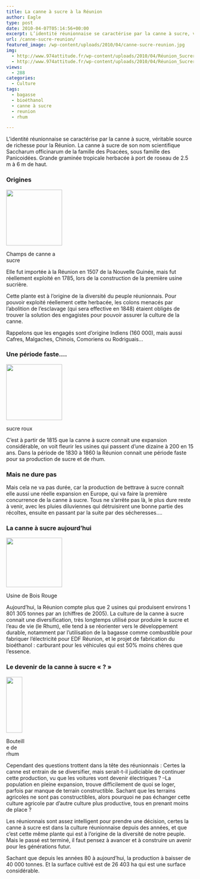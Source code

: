 ```yaml
---
title: La canne à sucre à la Réunion
author: Eagle
type: post
date: 2010-04-07T05:14:56+00:00
excerpt: L’identité réunionnaise se caractérise par la canne à sucre, véritable source de richesse pour la Réunion. La canne à sucre...
url: /canne-sucre-reunion/
featured_image: /wp-content/uploads/2010/04/canne-sucre-reunion.jpg
img:
  - http://www.974attitude.fr/wp-content/uploads/2010/04/Réunion_Sucrerie_de_Bois-Rouge-150x133.jpg
  - http://www.974attitude.fr/wp-content/uploads/2010/04/Réunion_Sucrerie_de_Bois-Rouge-150x133.jpg
views:
  - 288
categories:
  - Culture
tags:
  - bagasse
  - bioéthanol
  - canne à sucre
  - reunion
  - rhum

---
```

L’identité réunionnaise se caractérise par la canne à sucre, véritable source de richesse pour la Réunion. La canne à sucre de son nom scientifique Saccharum officinarum de la famille des Poacées, sous famille des Panicoidées. Grande graminée tropicale herbacée à port de roseau de 2.5 m à 6 m de haut.

### Origines

<div id="attachment_1509" style="width: 160px" class="wp-caption alignright">
  <a href="https://i1.wp.com/974attitude.fr/wp-content/uploads/2010/04/canne-a-sucre.jpg"><img aria-describedby="caption-attachment-1509" src="https://i1.wp.com/974attitude.fr/wp-content/uploads/2010/04/canne-a-sucre-150x150.jpg?resize=150%2C150" alt="" title="canne a sucre" width="150" height="150" class="size-thumbnail wp-image-1509" data-recalc-dims="1" /></a>
  
  <p id="caption-attachment-1509" class="wp-caption-text">
    Champs de canne a sucre
  </p>
</div>Elle fut importée à la Réunion en 1507 de la Nouvelle Guinée, mais fut réellement exploité en 1785, lors de la construction de la première usine sucrière.

Cette plante est à l’origine de la diversité du peuple réunionnais. Pour pouvoir exploité réellement cette herbacée, les colons menacés par l’abolition de l’esclavage (qui sera effective en 1848) étaient obligés de trouver la solution des engagistes pour pouvoir assurer la culture de la canne.

Rappelons que les engagés sont d’origine Indiens (160 000), mais aussi Cafres, Malgaches, Chinois, Comoriens ou Rodriguais…

### Une période faste&#8230;.

<div id="attachment_1513" style="width: 160px" class="wp-caption alignright">
  <a href="https://i1.wp.com/974attitude.fr/wp-content/uploads/2010/04/roux-en-vrac-zDE261-150x150.jpg"><img aria-describedby="caption-attachment-1513" src="https://i1.wp.com/974attitude.fr/wp-content/uploads/2010/04/sucre-roux-en-vrac-zDE261-150x150.jpg?resize=150%2C150" alt="" title="sucre-roux" width="150" height="150" class="size-thumbnail wp-image-1513" data-recalc-dims="1" /></a>
  
  <p id="caption-attachment-1513" class="wp-caption-text">
    sucre roux
  </p>
</div>C’est à partir de 1815 que la canne à sucre connait une expansion considérable, on voit fleurir les usines qui passent d’une dizaine à 200 en 15 ans. Dans la période de 1830 à 1860 la Réunion connait une période faste pour sa production de sucre et de rhum.

### Mais ne dure pas

Mais cela ne va pas durée, car la production de bettrave à sucre connaît elle aussi une réelle expansion en Europe, qui va faire la première concurrence de la canne à sucre. Tous ne s’arrête pas là, le plus dure reste à venir, avec les pluies diluviennes qui détruisirent une bonne partie des récoltes, ensuite en passant par la suite par des sécheresses….

### La canne à sucre aujourd&rsquo;hui

<div id="attachment_1511" style="width: 160px" class="wp-caption alignleft">
  <a href="https://i2.wp.com/974attitude.fr/wp-content/uploads/2010/04/Réunion_Sucrerie_de_Bois-Rouge.jpg"><img aria-describedby="caption-attachment-1511" src="https://i0.wp.com/974attitude.fr/wp-content/uploads/2010/04/Réunion_Sucrerie_de_Bois-Rouge-150x133.jpg?resize=150%2C133" alt="" title="Réunion_Sucrerie_de_Bois-Rouge" width="150" height="133" class="size-thumbnail wp-image-1511" data-recalc-dims="1" /></a>
  
  <p id="caption-attachment-1511" class="wp-caption-text">
    Usine de Bois Rouge
  </p>
</div>Aujourd’hui, la Réunion compte plus que 2 usines qui produisent environs 1 801 305 tonnes par an (chiffres de 2005). La culture de la canne à sucre connait une diversification, très longtemps utilisé pour produire le sucre et l’eau de vie (le Rhum), elle tend à se réorienter vers le développement durable, notamment par l’utilisation de la bagasse comme combustible pour fabriquer l’électricité pour EDF Réunion, et le projet de fabrication du bioéthanol : carburant pour les véhicules qui est 50% moins chères que l’essence.

### Le devenir de la canne à sucre « ? »

<div id="attachment_1516" style="width: 53px" class="wp-caption alignleft">
  <a href="https://i0.wp.com/974attitude.fr/wp-content/uploads/2010/04/4-1a1.jpg"><img aria-describedby="caption-attachment-1516" src="https://i0.wp.com/974attitude.fr/wp-content/uploads/2010/04/4-1a1.jpg?resize=43%2C150" alt="" title="4-1a" width="43" height="150" class="size-full wp-image-1516" data-recalc-dims="1" /></a>
  
  <p id="caption-attachment-1516" class="wp-caption-text">
    Bouteille de rhum
  </p>
</div>Cependant des questions trottent dans la tête des réunionnais : Certes la canne est entrain de se diversifier, mais serait-t-il judiciable de continuer cette production, vu que les voitures vont devenir électriques ? –La population en pleine expansion, trouve difficilement de quoi se loger, parfois par manque de terrain constructible. Sachant que les terrains agricoles ne sont pas constructibles, alors pourquoi ne pas échanger cette culture agricole par d’autre culture plus productive, tous en prenant moins de place ?

Les réunionnais sont assez intelligent pour prendre une décision, certes la canne à sucre est dans la culture réunionnaise depuis des années, et que c’est cette même plante qui est à l’origine de la diversité de notre peuple. Mais le passé est terminé, il faut pensez à avancer et à construire un avenir pour les générations futur.

Sachant que depuis les années 80 à aujourd’hui, la production à baisser de 40 000 tonnes. Et la surface cultivé est de 26 403 ha qui est une surface considérable.